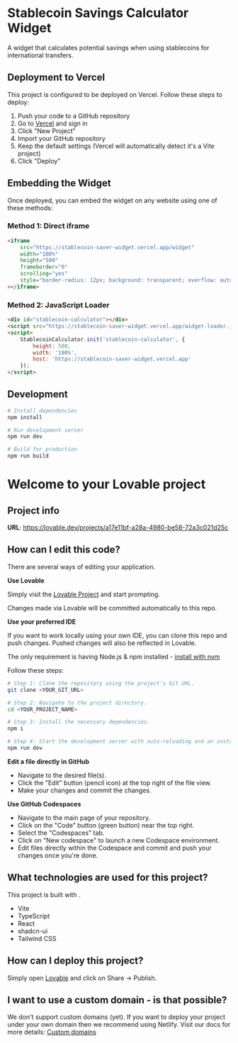 # Stablecoin Savings Calculator Widget

A widget that calculates potential savings when using stablecoins for international transfers.

## Deployment to Vercel

This project is configured to be deployed on Vercel. Follow these steps to deploy:

1. Push your code to a GitHub repository
2. Go to [Vercel](https://vercel.com) and sign in
3. Click "New Project"
4. Import your GitHub repository
5. Keep the default settings (Vercel will automatically detect it's a Vite project)
6. Click "Deploy"

## Embedding the Widget

Once deployed, you can embed the widget on any website using one of these methods:

### Method 1: Direct iframe

```html
<iframe
    src="https://stablecoin-saver-widget.vercel.app/widget"
    width="100%"
    height="500"
    frameborder="0"
    scrolling="yes"
    style="border-radius: 12px; background: transparent; overflow: auto;"
></iframe>
```

### Method 2: JavaScript Loader

```html
<div id="stablecoin-calculator"></div>
<script src="https://stablecoin-saver-widget.vercel.app/widget-loader.js"></script>
<script>
    StablecoinCalculator.init('stablecoin-calculator', {
        height: 500,
        width: '100%',
        host: 'https://stablecoin-saver-widget.vercel.app'
    });
</script>
```

## Development

```bash
# Install dependencies
npm install

# Run development server
npm run dev

# Build for production
npm run build
```
# Welcome to your Lovable project

## Project info

**URL**: https://lovable.dev/projects/a17e11bf-a28a-4980-be58-72a3c021d25c

## How can I edit this code?

There are several ways of editing your application.

**Use Lovable**

Simply visit the [Lovable Project](https://lovable.dev/projects/a17e11bf-a28a-4980-be58-72a3c021d25c) and start prompting.

Changes made via Lovable will be committed automatically to this repo.

**Use your preferred IDE**

If you want to work locally using your own IDE, you can clone this repo and push changes. Pushed changes will also be reflected in Lovable.

The only requirement is having Node.js & npm installed - [install with nvm](https://github.com/nvm-sh/nvm#installing-and-updating)

Follow these steps:

```sh
# Step 1: Clone the repository using the project's Git URL.
git clone <YOUR_GIT_URL>

# Step 2: Navigate to the project directory.
cd <YOUR_PROJECT_NAME>

# Step 3: Install the necessary dependencies.
npm i

# Step 4: Start the development server with auto-reloading and an instant preview.
npm run dev
```

**Edit a file directly in GitHub**

- Navigate to the desired file(s).
- Click the "Edit" button (pencil icon) at the top right of the file view.
- Make your changes and commit the changes.

**Use GitHub Codespaces**

- Navigate to the main page of your repository.
- Click on the "Code" button (green button) near the top right.
- Select the "Codespaces" tab.
- Click on "New codespace" to launch a new Codespace environment.
- Edit files directly within the Codespace and commit and push your changes once you're done.

## What technologies are used for this project?

This project is built with .

- Vite
- TypeScript
- React
- shadcn-ui
- Tailwind CSS

## How can I deploy this project?

Simply open [Lovable](https://lovable.dev/projects/a17e11bf-a28a-4980-be58-72a3c021d25c) and click on Share -> Publish.

## I want to use a custom domain - is that possible?

We don't support custom domains (yet). If you want to deploy your project under your own domain then we recommend using Netlify. Visit our docs for more details: [Custom domains](https://docs.lovable.dev/tips-tricks/custom-domain/)

